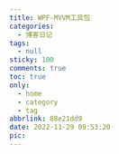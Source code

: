 ```yaml
---
title: WPF-MVVM工具包
categories:
  - 博客日记
tags:
  - null
sticky: 100
comments: true
toc: true
only:
  - home
  - category
  - tag
abbrlink: 88e21dd9
date: 2022-11-29 09:53:20
pic:
---
```

